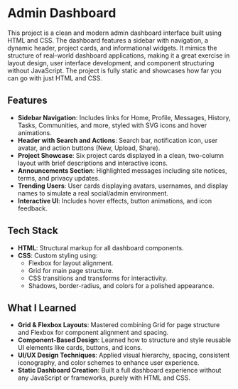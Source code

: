 # Admin Dashboard

This project is a clean and modern admin dashboard interface built using HTML and CSS. The dashboard features a sidebar with navigation, a dynamic header, project cards, and informational widgets. It mimics the structure of real-world dashboard applications, making it a great exercise in layout design, user interface development, and component structuring without JavaScript. The project is fully static and showcases how far you can go with just HTML and CSS.

## Features

- **Sidebar Navigation**: Includes links for Home, Profile, Messages, History, Tasks, Communities, and more, styled with SVG icons and hover animations.
- **Header with Search and Actions**: Search bar, notification icon, user avatar, and action buttons (New, Upload, Share).
- **Project Showcase**: Six project cards displayed in a clean, two-column layout with brief descriptions and interactive icons.
- **Announcements Section**: Highlighted messages including site notices, terms, and privacy updates.
- **Trending Users**: User cards displaying avatars, usernames, and display names to simulate a real social/admin environment.
- **Interactive UI**: Includes hover effects, button animations, and icon feedback.

## Tech Stack

- **HTML**: Structural markup for all dashboard components.
- **CSS**: Custom styling using:
  - Flexbox for layout alignment.
  - Grid for main page structure.
  - CSS transitions and transforms for interactivity.
  - Shadows, border-radius, and colors for a polished appearance.

## What I Learned

- **Grid & Flexbox Layouts**: Mastered combining Grid for page structure and Flexbox for component alignment and spacing.
- **Component-Based Design**: Learned how to structure and style reusable UI elements like cards, buttons, and icons.
- **UI/UX Design Techniques**: Applied visual hierarchy, spacing, consistent iconography, and color schemes to enhance user experience.
- **Static Dashboard Creation**: Built a full dashboard experience without any JavaScript or frameworks, purely with HTML and CSS.